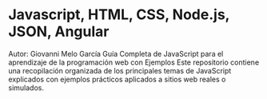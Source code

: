 # Javascript, HTML, CSS, Node.js, JSON, Angular
Autor: Giovanni Melo García 
Guía Completa de JavaScript para el aprendizaje de la programación web con Ejemplos 
Este repositorio contiene una recopilación organizada de los principales temas de JavaScript explicados con ejemplos prácticos aplicados a sitios web reales o simulados.
